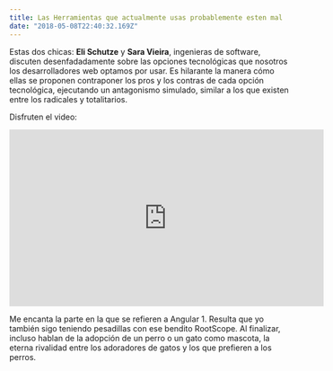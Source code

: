 ```yaml
---
title: Las Herramientas que actualmente usas probablemente esten mal
date: "2018-05-08T22:40:32.169Z"
---
```


Estas dos chicas: **Eli Schutze** y **Sara Vieira**, ingenieras de software, discuten desenfadadamente sobre las opciones tecnológicas que nosotros los desarrolladores web optamos por usar. Es hilarante la manera cómo ellas se proponen contraponer los pros y los contras de cada opción tecnológica, ejecutando un antagonismo simulado, similar a los que existen entre los radicales y totalitarios.

Disfruten el video:

<iframe width="560" height="315" src="https://www.youtube.com/embed/YhI3yKb2-HM" frameborder="0" allow="autoplay; encrypted-media" allowfullscreen></iframe>

Me encanta la parte en la que se refieren a Angular 1. Resulta que yo también sigo teniendo pesadillas con ese bendito RootScope. 
Al finalizar, incluso hablan de la adopción de un perro o un gato como mascota, la eterna rivalidad entre los adoradores de gatos y los que prefieren a los perros.